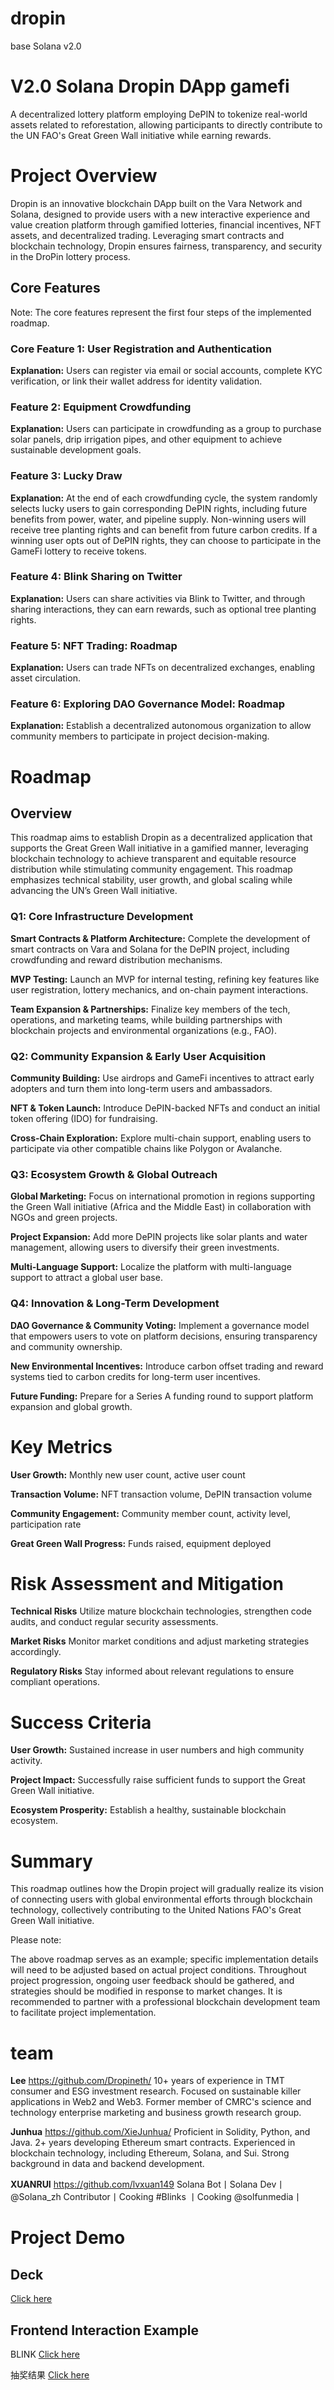 # dropin
 base Solana v2.0
 
# V2.0 Solana Dropin DApp gamefi

A decentralized lottery platform employing DePIN to tokenize real-world assets related to reforestation, allowing participants to directly contribute to the UN FAO's Great Green Wall initiative while earning rewards.


# Project Overview
Dropin is an innovative blockchain DApp built on the Vara Network and Solana, designed to provide users with a new interactive experience and value creation platform through gamified lotteries, financial incentives, NFT assets, and decentralized trading. Leveraging smart contracts and blockchain technology, Dropin ensures fairness, transparency, and security in the DroPin lottery process.

## Core Features

Note: The core features represent the first four steps of the implemented roadmap.

### Core Feature 1: User Registration and Authentication
**Explanation:**
Users can register via email or social accounts, complete KYC verification, or link their wallet address for identity validation.

###  Feature 2: Equipment Crowdfunding
**Explanation:**
Users can participate in crowdfunding as a group to purchase solar panels, drip irrigation pipes, and other equipment to achieve sustainable development goals.

###  Feature 3: Lucky Draw
**Explanation:**
At the end of each crowdfunding cycle, the system randomly selects lucky users to gain corresponding DePIN rights, including future benefits from power, water, and pipeline supply. Non-winning users will receive tree planting rights and can benefit from future carbon credits. If a winning user opts out of DePIN rights, they can choose to participate in the GameFi lottery to receive tokens.

###  Feature 4: Blink Sharing on Twitter
**Explanation:**
Users can share activities via Blink to Twitter, and through sharing interactions, they can earn rewards, such as optional tree planting rights.

###  Feature 5: NFT Trading: Roadmap
**Explanation:**
Users can trade NFTs on decentralized exchanges, enabling asset circulation.

###  Feature 6: Exploring DAO Governance Model: Roadmap
**Explanation:**
Establish a decentralized autonomous organization to allow community members to participate in project decision-making.



#  Roadmap
## Overview
This roadmap aims to establish Dropin as a decentralized application that supports the Great Green Wall initiative in a gamified manner, leveraging blockchain technology to achieve transparent and equitable resource distribution while stimulating community engagement.
This roadmap emphasizes technical stability, user growth, and global scaling while advancing the UN’s Green Wall initiative.


###  Q1: Core Infrastructure Development

**Smart Contracts & Platform Architecture:** Complete the development of smart contracts on Vara and Solana for the DePIN project, including crowdfunding and reward distribution mechanisms.

**MVP Testing:** Launch an MVP for internal testing, refining key features like user registration, lottery mechanics, and on-chain payment interactions.

**Team Expansion & Partnerships:** Finalize key members of the tech, operations, and marketing teams, while building partnerships with blockchain projects and environmental organizations (e.g., FAO).

###  Q2: Community Expansion & Early User Acquisition

**Community Building:** Use airdrops and GameFi incentives to attract early adopters and turn them into long-term users and ambassadors.

**NFT & Token Launch:** Introduce DePIN-backed NFTs and conduct an initial token offering (IDO) for fundraising.

**Cross-Chain Exploration:** Explore multi-chain support, enabling users to participate via other compatible chains like Polygon or Avalanche.

###  Q3: Ecosystem Growth & Global Outreach

**Global Marketing:** Focus on international promotion in regions supporting the Green Wall initiative (Africa and the Middle East) in collaboration with NGOs and green projects.

**Project Expansion:** Add more DePIN projects like solar plants and water management, allowing users to diversify their green investments.

**Multi-Language Support:** Localize the platform with multi-language support to attract a global user base.

###  Q4: Innovation & Long-Term Development

**DAO Governance & Community Voting:** Implement a governance model that empowers users to vote on platform decisions, ensuring transparency and community ownership.

**New Environmental Incentives:** Introduce carbon offset trading and reward systems tied to carbon credits for long-term user incentives.

**Future Funding:** Prepare for a Series A funding round to support platform expansion and global growth.


# Key Metrics

**User Growth:** Monthly new user count, active user count

**Transaction Volume:** NFT transaction volume, DePIN transaction volume

**Community Engagement:** Community member count, activity level, participation rate

**Great Green Wall Progress:** Funds raised, equipment deployed

# Risk Assessment and Mitigation

**Technical Risks**
Utilize mature blockchain technologies, strengthen code audits, and conduct regular security assessments.

**Market Risks**
Monitor market conditions and adjust marketing strategies accordingly.

**Regulatory Risks**
Stay informed about relevant regulations to ensure compliant operations.

# Success Criteria

**User Growth:** Sustained increase in user numbers and high community activity.

**Project Impact:** Successfully raise sufficient funds to support the Great Green Wall initiative.

**Ecosystem Prosperity:** Establish a healthy, sustainable blockchain ecosystem.

# Summary

This roadmap outlines how the Dropin project will gradually realize its vision of connecting users with global environmental efforts through blockchain technology, collectively contributing to the United Nations FAO's Great Green Wall initiative.

Please note:

The above roadmap serves as an example; specific implementation details will need to be adjusted based on actual project conditions.
Throughout project progression, ongoing user feedback should be gathered, and strategies should be modified in response to market changes.
It is recommended to partner with a professional blockchain development team to facilitate project implementation.

# team
**Lee** https://github.com/Dropineth/
10+ years of experience in TMT consumer and ESG investment research. Focused on sustainable killer applications in Web2 and Web3. Former member of CMRC's science and technology enterprise marketing and business growth research group.

**Junhua** https://github.com/XieJunhua/
Proficient in Solidity, Python, and Java. 2+ years developing Ethereum smart contracts. Experienced in blockchain technology, including Ethereum, Solana, and Sui. Strong background in data and backend development.

**XUANRUI** https://github.com/lvxuan149
Solana Bot丨Solana Dev丨
@Solana_zh Contributor丨Cooking #Blinks 丨Cooking @solfunmedia丨




# Project Demo

## Deck
[Click here](https://docs.google.com/presentation/d/1EQe44HkeCRy0gmnBXn2PY2odMYfLssrhFr1e4a9n9Tk/edit?usp=sharing)

## Frontend Interaction Example

BLINK
[Click here](https://dial.to/?action=solana-action:https://dropin-plum.vercel.app/api/supply)

抽奖结果
[Click here](https://claude.site/artifacts/2d539d34-e005-41eb-bfc9-540b7ba56d43)

